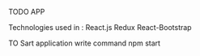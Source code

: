 TODO APP

Technologies used in :
React.js
Redux
React-Bootstrap

TO Sart application write command
npm start
